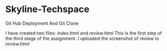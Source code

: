 # Skyline-Techspace

Git Hub Deployment And Git Clone

I have created two files: _index.html_ and _review.html_
This is the first step of the third stage of the assignment.
I uploaded the screenshot of review to _review.html_
